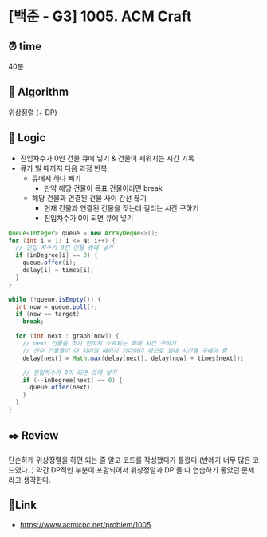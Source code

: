 # [백준 - G3️] 1005. ACM Craft
 
## ⏰  **time**
40분

## :pushpin: **Algorithm**
위상정렬 (+ DP)

## :round_pushpin: **Logic**
- 진입차수가 0인 건물 큐에 넣기 & 건물이 세워지는 시간 기록
- 큐가 빌 때까지 다음 과정 반복
  - 큐에서 하나 빼기
    - 만약 해당 건물이 목표 건물이라면 break
  - 해당 건물과 연결된 건물 사이 간선 끊기
    - 현재 건물과 연결된 건물을 짓는데 걸리는 시간 구하기
    - 진입차수가 0이 되면 큐에 넣기
```java
Queue<Integer> queue = new ArrayDeque<>();
for (int i = 1; i <= N; i++) {
  // 진입 차수가 0인 건물 큐에 넣기
  if (inDegree[i] == 0) {
    queue.offer(i);
    delay[i] = times[i];
  }
}

while (!queue.isEmpty()) {
  int now = queue.poll();
  if (now == target)
    break;

  for (int next : graph[now]) {
    // next 건물을 짓기 전까지 소요되는 최대 시간 구하기
    // 선수 건물들이 다 지어질 때까지 기다려야 하므로 최대 시간을 구해야 함
    delay[next] = Math.max(delay[next], delay[now] + times[next]);

    // 진입차수가 0이 되면 큐에 넣기
    if (--inDegree[next] == 0) {
      queue.offer(next);
    }
  }
}
```

## :black_nib: **Review**
단순하게 위상정렬을 하면 되는 줄 알고 코드를 작성했다가 틀렸다.(반례가 너무 많은 코드였다..) 약간 DP적인 부분이 포함되어서 위상정렬과 DP 둘 다 연습하기 좋았던 문제라고 생각한다.

## 📡**Link**
- https://www.acmicpc.net/problem/1005
